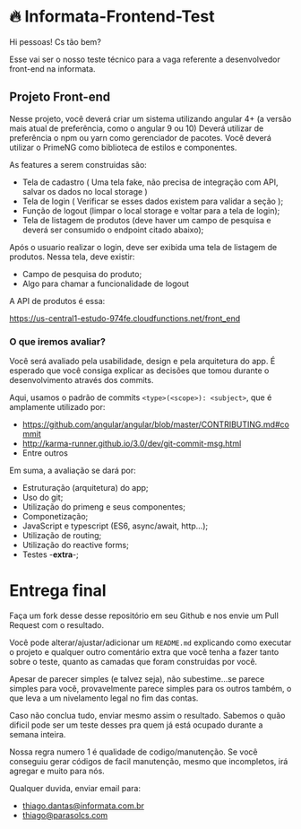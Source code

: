 # :fire: Informata-Frontend-Test

Hi pessoas!
Cs tão bem?

Esse vai ser o nosso teste técnico para a vaga referente a desenvolvedor front-end na informata.

## Projeto Front-end

Nesse projeto, você deverá criar um sistema utilizando angular 4+ (a versão mais atual de preferência, como o angular 9 ou 10)
Deverá utilizar de preferência o npm ou yarn como gerenciador de pacotes.
Você deverá utilizar o PrimeNG como biblioteca de estilos e componentes.

As features a serem construidas são:

- Tela de cadastro ( Uma tela fake, não precisa de integração com API, salvar os dados no local storage )
- Tela de login ( Verificar se esses dados existem para validar a seção );
- Função de logout (limpar o local storage e voltar para a tela de login);
- Tela de listagem de produtos (deve haver um campo de pesquisa e deverá ser consumido o endpoint citado abaixo);

Após o usuario realizar o login, deve ser exibida uma tela de listagem de produtos. Nessa tela, deve existir:

- Campo de pesquisa do produto;
- Algo para chamar a funcionalidade de logout

A API de produtos é essa:

https://us-central1-estudo-974fe.cloudfunctions.net/front_end

### O que iremos avaliar?

Você será avaliado pela usabilidade, design e pela arquitetura do app. É esperado que você consiga explicar as decisões que tomou durante o desenvolvimento através dos commits.

Aqui, usamos o padrão de commits `<type>(<scope>): <subject>`, que é amplamente utilizado por:

- https://github.com/angular/angular/blob/master/CONTRIBUTING.md#commit
- http://karma-runner.github.io/3.0/dev/git-commit-msg.html
- Entre outros

Em suma, a avaliação se dará por:

- Estruturação (arquitetura) do app;
- Uso do git;
- Utilização do primeng e seus componentes;
- Componetização;
- JavaScript e typescript (ES6, async/await, http...);
- Utilização de routing;
- Utilização do reactive forms;
- Testes -**extra**-;


# Entrega final

Faça um fork desse desse repositório em seu Github e nos envie um Pull Request com o resultado.

Você pode alterar/ajustar/adicionar um `README.md` explicando como executar o projeto e qualquer outro comentário extra que você tenha a fazer tanto sobre o teste, quanto as camadas que foram construidas por você.

Apesar de parecer simples (e talvez seja), não subestime...se parece simples para você, provavelmente parece simples para os outros também, o que leva a um nivelamento legal no fim das contas.

Caso não conclua tudo, enviar mesmo assim o resultado. Sabemos o quão dificil pode ser um teste desses pra quem já está ocupado durante a semana inteira.

Nossa regra numero 1 é qualidade de codigo/manutenção. Se você conseguiu gerar códigos de facil manutenção, mesmo que incompletos, irá agregar e muito para nós.

Qualquer duvida, enviar email para:

- thiago.dantas@informata.com.br
- thiago@parasolcs.com